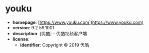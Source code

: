 # youku

- **homepage**: [https://www.youku.com](https://www.youku.com)
- **version**: 9.2.59.1001
- **description**: [优酷] - 优酷视频客户端
- **license**:
  - **identifier**: Copyright © 2019 优酷

